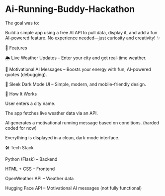 # Ai-Running-Buddy-Hackathon

The goal was to:

Build a simple app using a free AI API to pull data, display it, and add a fun AI-powered feature.
No experience needed—just curiosity and creativity! ✨


🌟 Features

🌦️ Live Weather Updates – Enter your city and get real-time weather.

💬 Motivational AI Messages – Boosts your energy with fun, AI-powered quotes (debugging).

🎨 Sleek Dark Mode UI – Simple, modern, and mobile-friendly design.


🚀 How It Works

User enters a city name.

The app fetches live weather data via an API.

AI generates a motivational running message based on conditions. (harded coded for now)

Everything is displayed in a clean, dark-mode interface.


🛠️ Tech Stack

Python (Flask) – Backend

HTML + CSS – Frontend

OpenWeather API – Weather data

Hugging Face API – Motivational AI messages (not fully functional)
